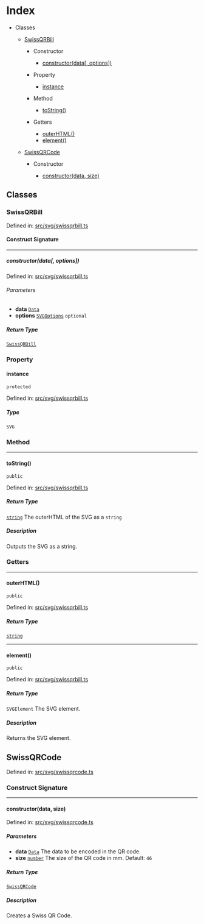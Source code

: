   
# Index
  
- Classes
  
  - [SwissQRBill](#swissqrbill)
  
    - Constructor
  
      - [constructor(data\[, options\])](#constructordata-options)
  
    - Property
  
      - [instance](#instance)
  
    - Method
  
      - [toString()](#tostring)
  
    - Getters
  
      - [outerHTML()](#outerhtml)
      - [element()](#element)
  
  - [SwissQRCode](#swissqrcode)
  
    - Constructor
  
      - [constructor(data, size)](#constructordata-size)
  
## Classes
  
### SwissQRBill
  
Defined in: [src/svg/swissqrbill.ts](../../src/svg/swissqrbill.ts#L13C0)  
  
#### Construct Signature
  
---
  
##### constructor(data\[, options\])
  
Defined in: [src/svg/swissqrbill.ts](../../src/svg/swissqrbill.ts#L24C2)  
  
###### Parameters
  
- **data** [`Data`](./types.md#data)  
- **options** [`SVGOptions`](./types.md#svgoptions) `optional`  
  
##### Return Type
  
[`SwissQRBill`](#swissqrbill)  
  
### Property
  
#### instance
  
`protected`  
  
Defined in: [src/svg/swissqrbill.ts](../../src/svg/swissqrbill.ts#L15C2)  
  
##### Type
  
`SVG`  
  
### Method
  
---
  
#### toString()
  
`public`  
  
Defined in: [src/svg/swissqrbill.ts](../../src/svg/swissqrbill.ts#L59C2)  
  
##### Return Type
  
[`string`](https://developer.mozilla.org/en-US/docs/Web/JavaScript/Reference/Global_Objects/String) The outerHTML of the SVG as a `string`  
  
##### Description
  
Outputs the SVG as a string.  
  
### Getters
  
---
  
#### outerHTML()
  
`public`  
  
Defined in: [src/svg/swissqrbill.ts](../../src/svg/swissqrbill.ts#L50C2)  
  
##### Return Type
  
[`string`](https://developer.mozilla.org/en-US/docs/Web/JavaScript/Reference/Global_Objects/String)  
  
---
  
#### element()
  
`public`  
  
Defined in: [src/svg/swissqrbill.ts](../../src/svg/swissqrbill.ts#L69C2)  
  
##### Return Type
  
`SVGElement` The SVG element.  
  
##### Description
  
Returns the SVG element.  
  
## SwissQRCode
  
Defined in: [src/svg/swissqrcode.ts](../../src/svg/swissqrcode.ts#L8C0)  
  
### Construct Signature
  
---
  
#### constructor(data, size)
  
Defined in: [src/svg/swissqrcode.ts](../../src/svg/swissqrcode.ts#L15C2)  
  
##### Parameters
  
- **data** [`Data`](./types.md#data) The data to be encoded in the QR code.  
- **size** [`number`](https://developer.mozilla.org/en-US/docs/Web/JavaScript/Reference/Global_Objects/Number) The size of the QR code in mm. Default: `46`  
  
##### Return Type
  
[`SwissQRCode`](#swissqrcode)  
  
##### Description
  
Creates a Swiss QR Code.  
